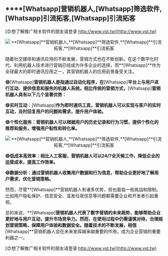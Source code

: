## ****[Whatsapp]**营销机器人,**[Whatsapp]**筛选软件,**[Whatsapp]**引流拓客,**[Whatsapp]**引流拓客**

[😍想了解推广相关软件的朋友请登录 http://www.vst.tw](http://www.vst.tw)

 <center><img src="https://vst.tw/MP4/tuiguang/png/1.png" alt="**[Whatsapp]**营销机器人,**[Whatsapp]**筛选软件,**[Whatsapp]**引流拓客,**[Whatsapp]**引流拓客"></center>

随着社交媒体和通讯应用的不断发展，营销方式也在不断创新。在这个数字化时代，利用机器人技术进行营销已经成为许多企业的选择，而**[Whatsapp]**作为全球最大的即时通讯应用之一，其营销机器人的应用前景备受关注。

**😄**[Whatsapp]**营销机器人是指通过自动化程序，在**[Whatsapp]**平台上与用户进行互动、提供信息和服务的机器人系统。相比传统的营销方式，**[Whatsapp]**营销机器人具有以下几个显著优势：**

**😄实时互动：**[Whatsapp]**作为即时通讯工具，营销机器人可以实现与客户的实时互动，及时回复用户的问题和需求，提升用户体验。**

**😄个性化服务：营销机器人可以根据用户的历史记录和行为习惯，提供个性化的推荐和服务，增强用户粘性和转化率。**

 <center><img src="https://vst.tw/MP4/tuiguang/png/0.png" alt="**[Whatsapp]**营销机器人,**[Whatsapp]**筛选软件,**[Whatsapp]**引流拓客,**[Whatsapp]**引流拓客"></center>

**😄低成本高效率：相比人工客服，营销机器人可以24/7全天候工作，降低企业的运营成本，提高工作效率。**

**😄数据分析：通过营销机器人收集用户数据和行为信息，帮助企业更好地了解用户需求，优化营销策略。**

然而，尽管**[Whatsapp]**营销机器人有诸多优势，但也面临一些挑战和限制。比如用户隐私保护、信息安全、滥发垃圾信息等问题都需要企业和开发者引起重视。

总的来说，**[Whatsapp]**营销机器人代表了数字营销的未来趋势，能够帮助企业更好地与用户互动，提升市场竞争力。然而，在使用过程中仍需谨慎对待，合理规划营销策略，保障用户体验和数据安全。随着技术的不断发展，相信**[Whatsapp]**营销机器人会在未来发挥越来越重要的作用，成为企业营销的重要利器之一。

[😍想了解推广相关软件的朋友请登录 http://www.vst.tw](http://www.vst.tw)



